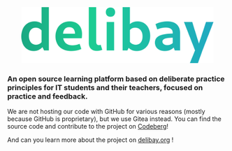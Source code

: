 <div align="center">
	<a href="https://delibay.org">
		<img src="https://raw.githubusercontent.com/delibay/.github/main/profile/logo.svg" alt="Delibay logo" height="128"/>
	</a>
</div>

### An open source learning platform based on deliberate practice principles for IT students and their teachers, focused on practice and feedback.

We are not hosting our code with GitHub for various reasons (mostly because GitHub is proprietary), but we use Gitea instead. You can find the source code and contribute to the project on [Codeberg](https://codeberg.org/delibay/)!

And can you learn more about the project on [delibay.org](https://delibay.org) !

